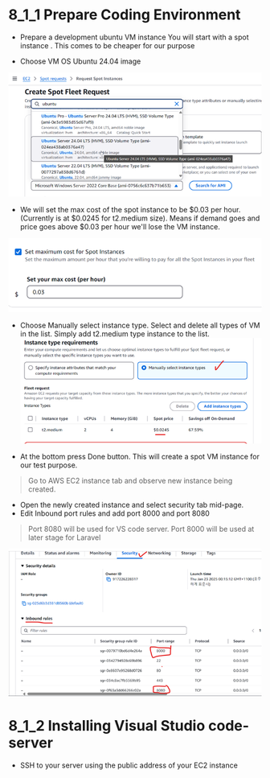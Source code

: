# 8_1_1 Prepare Coding Environment

- Prepare a development ubuntu VM instance
  You will start with a spot instance .  This comes to be cheaper for our purpose
  
- Choose VM OS Ubuntu 24.04 image
  
![](https://github.com/hakansuku/D1APACTraining/blob/main/images/PHP/spot1.png?raw=true)

- We will set the max cost of the spot instance to be $0.03 per hour.  (Currently is at $0.0245 for t2.medium size). 
  Means if demand goes and price goes above $0.03 per hour we'll lose the VM instance. 

![](https://github.com/hakansuku/D1APACTraining/blob/main/images/PHP/spotprice.png?raw=true)

- Choose Manually select instance type. Select and delete all types of VM in the list. Simply add t2.medium type instance to the list. 
![](https://github.com/hakansuku/D1APACTraining/blob/main/images/PHP/vmtype.png?raw=true)

- At the bottom press Done button.   This will create a spot VM instance for our test purpose.
  
> Go to AWS EC2 instance tab and observe new instance being created. 

- Open the newly created instance and select security tab mid-page.
- Edit Inbound port rules and add port 8000 and port 8080
> Port 8080 will be used for VS code server.
> Port 8000 will be used at later stage for Laravel

![](https://github.com/hakansuku/D1APACTraining/blob/main/images/PHP/inbountport.png?raw=true)

# 8_1_2  Installing Visual Studio code-server
- SSH to your server using the public address of your EC2 instance

